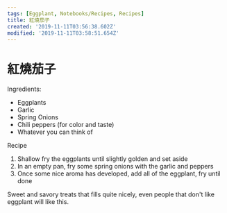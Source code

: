 ```yaml
---
tags: [Eggplant, Notebooks/Recipes, Recipes]
title: 紅燒茄子
created: '2019-11-11T03:56:38.602Z'
modified: '2019-11-11T03:58:51.654Z'
---
```


# 紅燒茄子

Ingredients:
- Eggplants
- Garlic
- Spring Onions
- Chili peppers (for color and taste)
- Whatever you can think of


Recipe
1. Shallow fry the eggplants until slightly golden and set aside
1. In an empty pan, fry some spring onions with the garlic and peppers
1. Once some nice aroma has developed, add all of the eggplant, fry until done

Sweet and savory treats that fills quite nicely, even people that don't like eggplant will like this.
